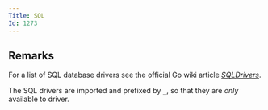 ```yaml
---
Title: SQL
Id: 1273
---
```


## Remarks
For a list of SQL database drivers see the official Go wiki article *[SQLDrivers](https://github.com/golang/go/wiki/SQLDrivers)*.

The SQL drivers are imported and prefixed by `_`, so that they are *only* available to driver.

